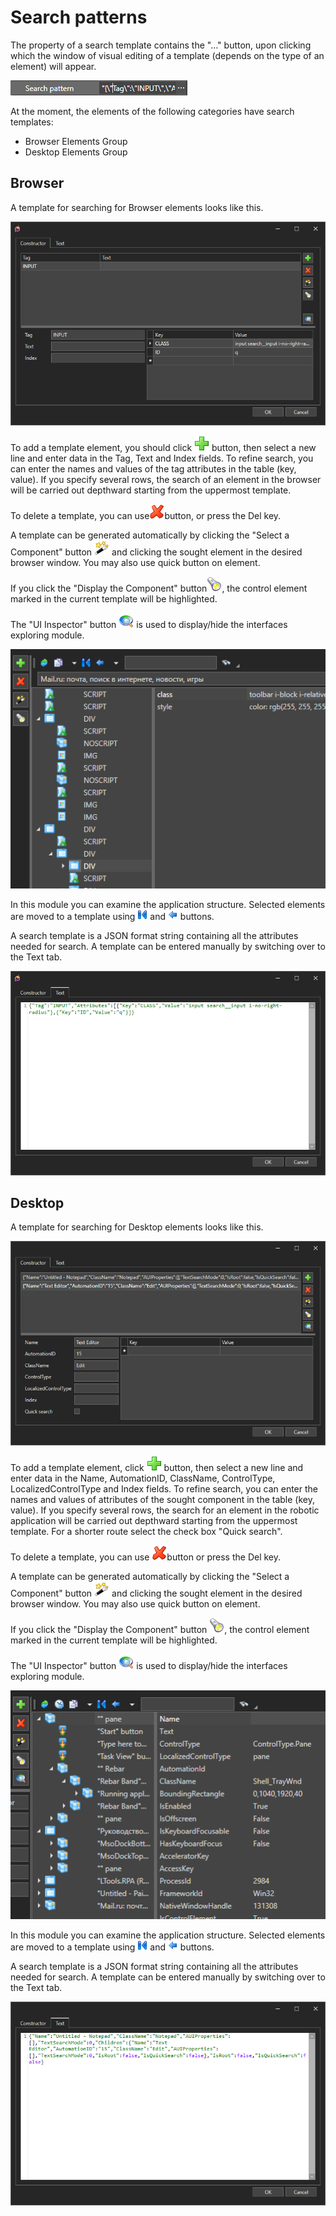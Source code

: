 # Search patterns

The property of a search template contains the "..." button, upon clicking which the window of visual editing of a template (depends on the type of an element) will appear.

![](<../.gitbook/assets/0 (10).png>)

At the moment, the elements of the following categories have search templates:

* Browser Elements Group
* Desktop Elements Group

## Browser

A template for searching for Browser elements looks like this.

![](<../.gitbook/assets/0 (37).png>)

To add a template element, you should click ![](<../.gitbook/assets/1 (36).png>) button, then select a new line and enter data in the Tag, Text and Index fields. To refine search, you can enter the names and values of the tag attributes in the table (key, value). If you specify several rows, the search of an element in the browser will be carried out depthward starting from the uppermost template.

To delete a template, you can use![](<../.gitbook/assets/2 (3).png>)button, or press the Del key.

A template can be generated automatically by clicking the "Select a Component" button ![](<../.gitbook/assets/3 (4).png>) and clicking the sought element in the desired browser window. You may also use quick button on element.

If you click the "Display the Component" button![](<../.gitbook/assets/4 (10).png>), the control element marked in the current template will be highlighted.

The "UI Inspector" button ![](<../.gitbook/assets/5 (1).png>) is used to display/hide the interfaces exploring module.

![](<../.gitbook/assets/6 (3).png>)

In this module you can examine the application structure. Selected elements are moved to a template using ![](../.gitbook/assets/7.png) and ![](<../.gitbook/assets/8 (8).png>) buttons.

A search template is a JSON format string containing all the attributes needed for search. A template can be entered manually by switching over to the Text tab.

![](../.gitbook/assets/9.png)

## Desktop

A template for searching for Desktop elements looks like this.

![](<../.gitbook/assets/0 (31).png>)

To add a template element, click ![](<../.gitbook/assets/1 (21).png>) button, then select a new line and enter data in the Name, AutomationID, ClassName, ControlType, LocalizedControlType and Index fields. To refine search, you can enter the names and values of attributes of the sought component in the table (key, value). If you specify several rows, the search for an element in the robotic application will be carried out depthward starting from the uppermost template. For a shorter route select the check box "Quick search".

To delete a template, you can use ![](<../.gitbook/assets/2 (10).png>)button or press the Del key.

A template can be generated automatically by clicking the "Select a Component" button ![](<../.gitbook/assets/3 (8).png>) and clicking the sought element in the desired browser window. You may also use quick button on element.

If you click the "Display the Component" button ![](<../.gitbook/assets/4 (7).png>), the control element marked in the current template will be highlighted.

The "UI Inspector" button ![](<../.gitbook/assets/5 (9).png>) is used to display/hide the interfaces exploring module.

![](<../.gitbook/assets/6 (1).png>)

In this module you can examine the application structure. Selected elements are moved to a template using ![](<../.gitbook/assets/7 (5).png>) and ![](<../.gitbook/assets/8 (6).png>) buttons.

A search template is a JSON format string containing all the attributes needed for search. A template can be entered manually by switching over to the Text tab.

![](<../.gitbook/assets/9 (7).png>)

